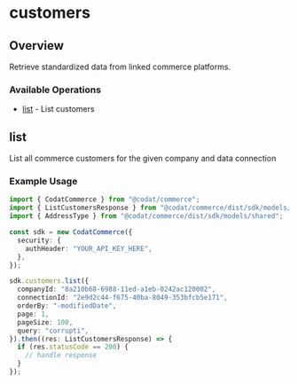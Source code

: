 # customers

## Overview

Retrieve standardized data from linked commerce platforms.

### Available Operations

* [list](#list) - List customers

## list

List all commerce customers for the given company and data connection

### Example Usage

```typescript
import { CodatCommerce } from "@codat/commerce";
import { ListCustomersResponse } from "@codat/commerce/dist/sdk/models/operations";
import { AddressType } from "@codat/commerce/dist/sdk/models/shared";

const sdk = new CodatCommerce({
  security: {
    authHeader: "YOUR_API_KEY_HERE",
  },
});

sdk.customers.list({
  companyId: "8a210b68-6988-11ed-a1eb-0242ac120002",
  connectionId: "2e9d2c44-f675-40ba-8049-353bfcb5e171",
  orderBy: "-modifiedDate",
  page: 1,
  pageSize: 100,
  query: "corrupti",
}).then((res: ListCustomersResponse) => {
  if (res.statusCode == 200) {
    // handle response
  }
});
```
